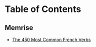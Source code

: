 # Table of Contents

## Memrise

- [The 450 Most Common French Verbs](./memrise/450-most-common-fr-verbs.md)
